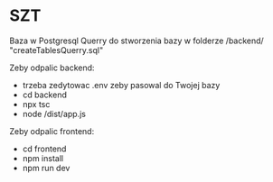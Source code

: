 # SZT

Baza w Postgresql
Querry do stworzenia bazy w folderze /backend/ "createTablesQuerry.sql"

Zeby odpalic backend:

- trzeba zedytowac .env zeby pasowal do Twojej bazy
- cd backend
- npx tsc
- node /dist/app.js

Zeby odpalic frontend:

- cd frontend
- npm install
- npm run dev
